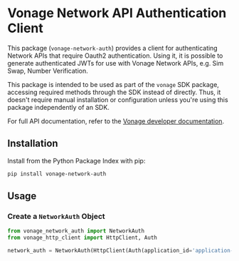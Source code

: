 # Vonage Network API Authentication Client

This package (`vonage-network-auth`) provides a client for authenticating Network APIs that require Oauth2 authentication. Using it, it is possible to generate authenticated JWTs for use with Vonage Network APIs, e.g. Sim Swap, Number Verification.

This package is intended to be used as part of the `vonage` SDK package, accessing required methods through the SDK instead of directly. Thus, it doesn't require manual installation or configuration unless you're using this package independently of an SDK.

For full API documentation, refer to the [Vonage developer documentation](https://developer.vonage.com).

## Installation

Install from the Python Package Index with pip:

```bash
pip install vonage-network-auth
```

## Usage

### Create a `NetworkAuth` Object

```python
from vonage_network_auth import NetworkAuth
from vonage_http_client import HttpClient, Auth

network_auth = NetworkAuth(HttpClient(Auth(application_id='application-id', private_key='private-key')))
```

